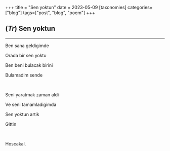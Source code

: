 +++
title = "Sen yoktun"
date = 2023-05-09
[taxonomies]
categories=["blog"]
tags=["post", "blog", "poem"]
+++

## (*Tr*) Sen yoktun
---
Ben sana geldigimde

Orada bir sen yoktu

Ben beni bulacak birini

Bulamadim sende

<br>

Seni yaratmak zaman aldi

Ve seni tamamladigimda

Sen yoktun artik

Gittin

<br>


Hoscakal.

